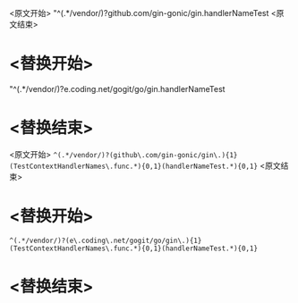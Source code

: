 
<原文开始>
"^(.*/vendor/)?github.com/gin-gonic/gin.handlerNameTest
<原文结束>

# <替换开始>
"^(.*/vendor/)?e.coding.net/gogit/go/gin.handlerNameTest
# <替换结束>


<原文开始>
`^(.*/vendor/)?(github\.com/gin-gonic/gin\.){1}(TestContextHandlerNames\.func.*){0,1}(handlerNameTest.*){0,1}`
<原文结束>

 
# <替换开始>
`^(.*/vendor/)?(e\.coding\.net/gogit/go/gin\.){1}(TestContextHandlerNames\.func.*){0,1}(handlerNameTest.*){0,1}`
# <替换结束>

 